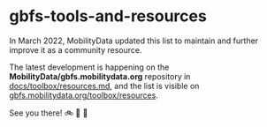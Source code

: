 # gbfs-tools-and-resources

In March 2022, MobilityData updated this list to maintain and further improve it as a community resource. 

The latest development is happening on the **MobilityData/gbfs.mobilitydata.org** repository in [docs/toolbox/resources.md](https://github.com/MobilityData/gbfs.mobilitydata.org/blob/master/docs/toolbox/resources.md), and the list is visible on [gbfs.mobilitydata.org/toolbox/resources](https://gbfs.mobilitydata.org/toolbox/resources/).

See you there! 🚲 🛵 🛴
